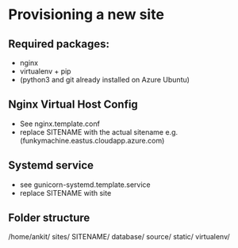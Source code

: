 Provisioning a new site
=======================

## Required packages:

* nginx
* virtualenv + pip
* (python3 and git already installed on Azure Ubuntu)

## Nginx Virtual Host Config
* See nginx.template.conf
* replace SITENAME with the actual sitename e.g. (funkymachine.eastus.cloudapp.azure.com)

## Systemd service

* see gunicorn-systemd.template.service
* replace SITENAME with site

## Folder structure

/home/ankit/
    sites/
        SITENAME/
            database/
            source/
            static/
            virtualenv/
